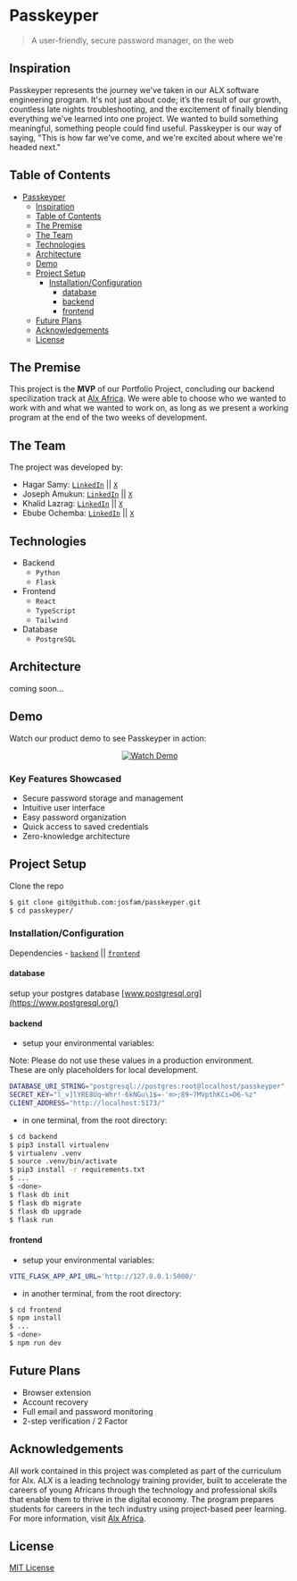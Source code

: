 # Passkeyper
> A user-friendly, secure password manager, on the web

## Inspiration
Passkeyper represents the journey we've taken in our ALX software engineering program. It's not just about code; it’s the result of our growth, countless late nights troubleshooting, and the excitement of finally blending everything we’ve learned into one project. We wanted to build something meaningful, something people could find useful. Passkeyper is our way of saying, "This is how far we've come, and we're excited about where we're headed next."

## Table of Contents

- [Passkeyper](#passkeyper)
  - [Inspiration](#inspiration)
  - [Table of Contents](#table-of-contents)
  - [The Premise](#the-premise)
  - [The Team](#the-team)
  - [Technologies](#technologies)
  - [Architecture](#architecture)
  - [Demo](#demo)
  - [Project Setup](#project-setup)
    - [Installation/Configuration](#installationconfiguration)
      - [database](#database)
      - [backend](#backend)
      - [frontend](#frontend)
  - [Future Plans](#future-plans)
  - [Acknowledgements](#acknowledgements)
  - [License](#license)

## The Premise
This project is the **MVP** of our Portfolio Project, concluding our backend specilization track at [Alx Africa](https://www.alxafrica.com/). We were able to choose who we wanted to work with and what we wanted to work on, as long as we present a working program at the end of the two weeks of development.

## The Team
The project was developed by:
- Hagar Samy: [`LinkedIn`](linkedin.com/in/hagar-samy-420414220) || [`X`](https://x.com/HagarSamy0)
- Joseph Amukun: [`LinkedIn`](linkedin.com/in/amukun) || [`X`](https://x.com/joamkun)
- Khalid Lazrag: [`LinkedIn`](linkedin.com/in/khalid-lazrag-91305423a) || [`X`](https://x.com/khalid__py)
- Ebube Ochemba: [`LinkedIn`](linkedin.com/in/ebubechukwu-ochemba-34bab5268) || [`X`](https://x.com/ebube116)

## Technologies
- Backend
  - `Python`
  - `Flask`
- Frontend
  - `React`
  - `TypeScript`
  - `Tailwind`
- Database
  - `PostgreSQL`

## Architecture
coming soon...

## Demo
Watch our product demo to see Passkeyper in action:

<div align="center">
  <a href="https://drive.google.com/file/d/1FSTyShrJJBN8cBAaTweOcsVNU2IW_J3W/view?usp=drive_link">
    <img src="https://img.shields.io/badge/Watch_Demo-4285F4?style=for-the-badge&logo=google-drive&logoColor=white" alt="Watch Demo" />
  </a>
</div>

### Key Features Showcased
- Secure password storage and management
- Intuitive user interface
- Easy password organization
- Quick access to saved credentials
- Zero-knowledge architecture

## Project Setup
Clone the repo
```sh
$ git clone git@github.com:josfam/passkeyper.git
$ cd passkeyper/
```

### Installation/Configuration
Dependencies - [`backend`](/backend/requirements.txt) || [`frontend`](/frontend/package.json)

#### database
setup your postgres database
[www.postgresql.org](https://www.postgresql.org/)

#### backend

- setup your environmental variables:

Note: Please do not use these values in a production environment.
\
These are only placeholders for local development.

```sh
DATABASE_URI_STRING="postgresql://postgres:root@localhost/passkeyper"
SECRET_KEY="l_v]lYRE8Uq~Whr!-6kNGu\1$=-'m>;89~7MVpthKCi=D6-%z"
CLIENT_ADDRESS="http://localhost:5173/"

```
- in one terminal, from the root directory:
```sh
$ cd backend
$ pip3 install virtualenv
$ virtualenv .venv
$ source .venv/bin/activate
$ pip3 install -r requirements.txt
$ ...
$ <done>
$ flask db init
$ flask db migrate
$ flask db upgrade
$ flask run
```

#### frontend
- setup your environmental variables:
```sh
VITE_FLASK_APP_API_URL='http://127.0.0.1:5000/'
```
- in another terminal, from the root directory:
```sh
$ cd frontend
$ npm install
$ ...
$ <done>
$ npm run dev
```

## Future Plans
- Browser extension
- Account recovery
- Full email and password monitoring
- 2-step verification / 2 Factor

## Acknowledgements
All work contained in this project was completed as part of the curriculum for Alx. ALX is a leading technology training provider, built to accelerate the careers of young Africans through the technology and professional skills that enable them to thrive in the digital economy. The program prepares students for careers in the tech industry using project-based peer learning. For more information, visit [Alx Africa](https://www.alxafrica.com/).

## License
[MIT License](/LICENSE)